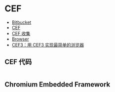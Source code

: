 # CEF

- [Bitbucket](https://bitbucket.org/chromiumembedded/cef/src)
- [CEF](https://github.com/chromiumembedded/cef)
- [CEF 收集](https://www.cnblogs.com/bycnboy/category/1216694.html)
- [Browser](https://github.com/sanwer/Browser)
- [CEF3：用 CEF3 实现最简单的浏览器](https://blog.csdn.net/u011304970/article/details/77601198)

## CEF 代码

```c++

```

## Chromium Embedded Framework

```c++

```
